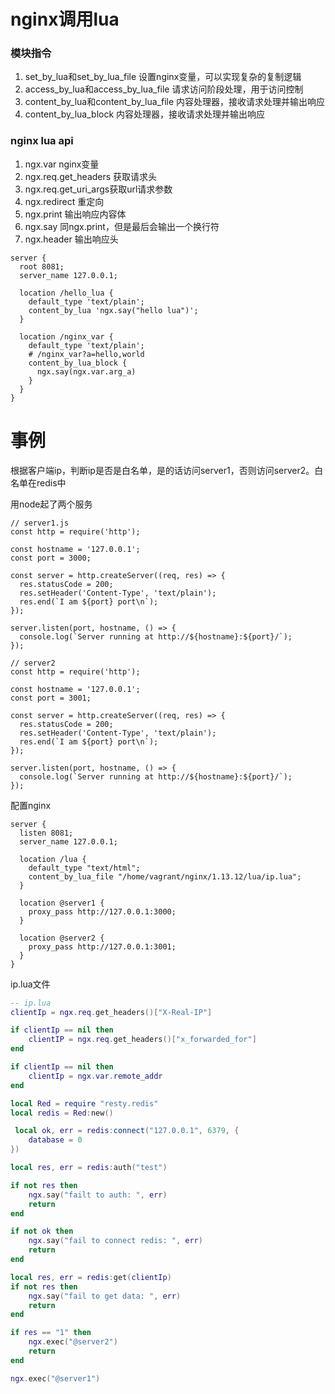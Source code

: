 # nginx调用lua
### 模块指令
1. set_by_lua和set_by_lua_file 设置nginx变量，可以实现复杂的复制逻辑
2. access_by_lua和access_by_lua_file 请求访问阶段处理，用于访问控制
3. content_by_lua和content_by_lua_file 内容处理器，接收请求处理并输出响应
4. content_by_lua_block 内容处理器，接收请求处理并输出响应

### nginx lua api
1. ngx.var nginx变量
2. ngx.req.get_headers 获取请求头
3. ngx.req.get_uri_args获取url请求参数
4. ngx.redirect 重定向
5. ngx.print 输出响应内容体
6. ngx.say 同ngx.print，但是最后会输出一个换行符
7. ngx.header 输出响应头

```nginx
server {
  root 8081;
  server_name 127.0.0.1;

  location /hello_lua {
    default_type 'text/plain';
    content_by_lua 'ngx.say("hello lua")';
  }

  location /nginx_var {
    default_type 'text/plain';
    # /nginx_var?a=hello,world
    content_by_lua_block {
      ngx.say(ngx.var.arg_a)
    }
  }
}
```

# 事例
根据客户端ip，判断ip是否是白名单，是的话访问server1，否则访问server2。白名单在redis中

用node起了两个服务
```javascipt
// server1.js
const http = require('http');

const hostname = '127.0.0.1';
const port = 3000;

const server = http.createServer((req, res) => {
  res.statusCode = 200;
  res.setHeader('Content-Type', 'text/plain');
  res.end(`I am ${port} port\n`);
});

server.listen(port, hostname, () => {
  console.log(`Server running at http://${hostname}:${port}/`);
});

// server2
const http = require('http');

const hostname = '127.0.0.1';
const port = 3001;

const server = http.createServer((req, res) => {
  res.statusCode = 200;
  res.setHeader('Content-Type', 'text/plain');
  res.end(`I am ${port} port\n`);
});

server.listen(port, hostname, () => {
  console.log(`Server running at http://${hostname}:${port}/`);
});
```

配置nginx
```nginx
server {
  listen 8081;
  server_name 127.0.0.1;

  location /lua {
    default_type "text/html";
    content_by_lua_file "/home/vagrant/nginx/1.13.12/lua/ip.lua";
  }

  location @server1 {
    proxy_pass http://127.0.0.1:3000;
  }

  location @server2 {
    proxy_pass http://127.0.0.1:3001;
  }
}
```

ip.lua文件
```lua
-- ip.lua
clientIp = ngx.req.get_headers()["X-Real-IP"]

if clientIp == nil then
	clientIP = ngx.req.get_headers()["x_forwarded_for"]
end

if clientIp == nil then
	clientIp = ngx.var.remote_addr
end

local Red = require "resty.redis"
local redis = Red:new()

 local ok, err = redis:connect("127.0.0.1", 6379, {
	database = 0
})

local res, err = redis:auth("test")

if not res then
	ngx.say("failt to auth: ", err)
	return
end

if not ok then
 	ngx.say("fail to connect redis: ", err)
	return
end

local res, err = redis:get(clientIp)
if not res then
	ngx.say("fail to get data: ", err)
	return
end

if res == "1" then
	ngx.exec("@server2")
	return
end

ngx.exec("@server1")
```
